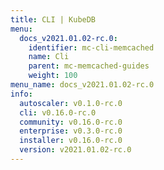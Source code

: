 ```yaml
---
title: CLI | KubeDB
menu:
  docs_v2021.01.02-rc.0:
    identifier: mc-cli-memcached
    name: Cli
    parent: mc-memcached-guides
    weight: 100
menu_name: docs_v2021.01.02-rc.0
info:
  autoscaler: v0.1.0-rc.0
  cli: v0.16.0-rc.0
  community: v0.16.0-rc.0
  enterprise: v0.3.0-rc.0
  installer: v0.16.0-rc.0
  version: v2021.01.02-rc.0
---
```


